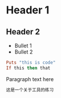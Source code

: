 # Header 1
## Header 2

* Bullet 1
* Bullet 2

```ruby
Puts "this is code"
If this then that
```
Paragraph text here
```ruby
这是一个关于工具的练习
```
